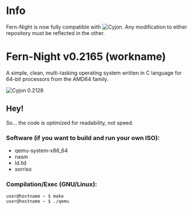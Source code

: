 # Info

Fern-Night is now fully compatible with ![Cyjon](https://github.com/CorruptedByCPU/Cyjon/). Any modification to either repository must be reflected in the other.

# Fern-Night v0.2165 (workname)

A simple, clean, multi-tasking operating system written in C language for 64-bit processors from the AMD64 family.

![Cyjon 0.2128](https://blackdev.org/shot/2128.png?)

## Hey!

So... the code is optimized for readability, not speed.

### Software (if you want to build and run your own ISO):

  - qemu-system-x86_64
  - nasm
  - ld.lld
  - xorriso

### Compilation/Exec (GNU/Linux):

	user@hostname ~ $ make
	user@hostname ~ $ ./qemu